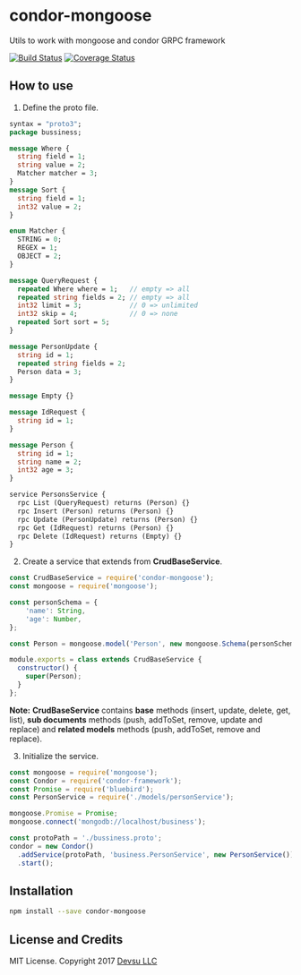 # condor-mongoose
Utils to work with mongoose and condor GRPC framework

[![Build Status](https://travis-ci.org/devsu/condor-mongoose.svg?branch=master)](https://travis-ci.org/devsu/condor-mongoose)
[![Coverage Status](https://coveralls.io/repos/github/devsu/condor-mongoose/badge.svg?branch=master)](https://coveralls.io/github/devsu/condor-mongoose?branch=master)

## How to use
1. Define the proto file.

```proto
syntax = "proto3";
package bussiness;

message Where {
  string field = 1;
  string value = 2;
  Matcher matcher = 3;
}
message Sort {
  string field = 1;
  int32 value = 2;
}

enum Matcher {
  STRING = 0;
  REGEX = 1;
  OBJECT = 2;
}

message QueryRequest {
  repeated Where where = 1;   // empty => all
  repeated string fields = 2; // empty => all
  int32 limit = 3;            // 0 => unlimited
  int32 skip = 4;             // 0 => none
  repeated Sort sort = 5;
}

message PersonUpdate {
  string id = 1;
  repeated string fields = 2;
  Person data = 3;
}

message Empty {}

message IdRequest {
  string id = 1;
}

message Person {
  string id = 1;
  string name = 2;
  int32 age = 3;
}

service PersonsService {
  rpc List (QueryRequest) returns (Person) {}
  rpc Insert (Person) returns (Person) {}
  rpc Update (PersonUpdate) returns (Person) {}
  rpc Get (IdRequest) returns (Person) {}
  rpc Delete (IdRequest) returns (Empty) {}
}
```
2. Create a service that extends from **CrudBaseService**.
 
```js
const CrudBaseService = require('condor-mongoose');
const mongoose = require('mongoose');

const personSchema = {
    'name': String,
    'age': Number,
};

const Person = mongoose.model('Person', new mongoose.Schema(personSchema));

module.exports = class extends CrudBaseService {
  constructor() {
    super(Person);
  }
};
```
**Note:** **CrudBaseService** contains **base** methods (insert, update, delete, get, list), 
**sub documents** methods (push, addToSet, remove, update and replace) and **related models** 
methods (push, addToSet, remove and replace).

3. Initialize the service.
```js
const mongoose = require('mongoose');
const Condor = require('condor-framework');
const Promise = require('bluebird');
const PersonService = require('./models/personService');

mongoose.Promise = Promise;
mongoose.connect('mongodb://localhost/business');

const protoPath = './bussiness.proto';
condor = new Condor()
  .addService(protoPath, 'business.PersonService', new PersonService())
  .start();
```

## Installation
```bash
npm install --save condor-mongoose
```

## License and Credits

MIT License. Copyright 2017 [Devsu LLC](https://devsu.com)
